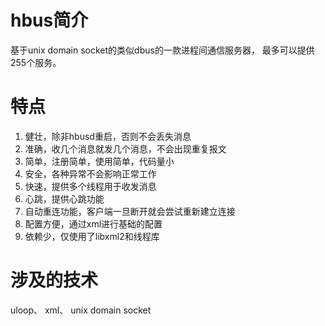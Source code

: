 # hbus简介
  基于unix domain socket的类似dbus的一款进程间通信服务器， 最多可以提供255个服务。
 
# 特点
1.	健壮，除非hbusd重启，否则不会丢失消息
2.	准确，收几个消息就发几个消息，不会出现重复报文
3.	简单，注册简单，使用简单，代码量小
4.	安全，各种异常不会影响正常工作
5.	快速，提供多个线程用于收发消息
6.	心跳，提供心跳功能
7.	自动重连功能，客户端一旦断开就会尝试重新建立连接
8.	配置方便，通过xml进行基础的配置
9.  依赖少，仅使用了libxml2和线程库

# 涉及的技术
uloop、 xml、 unix domain socket
